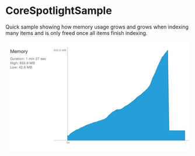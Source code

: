 # CoreSpotlightSample

Quick sample showing how memory usage grows and grows when indexing many items and is only freed once all items finish indexing.

![](https://github.com/prendio2/CoreSpotlightSample/blob/thuumbnailData/memory%20usage%20curve.png)
